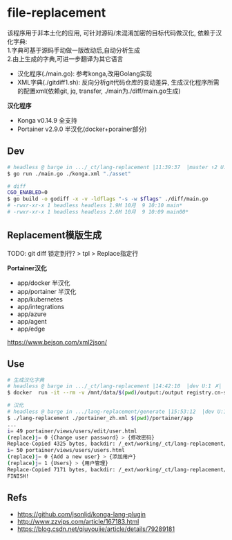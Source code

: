 # file-replacement

该程序用于非本土化的应用, 可针对源码/未混淆加密的目标代码做汉化, 依赖于汉化字典:  
1.字典可基于源码手动做一版改动后,自动分析生成  
2.由上生成的字典,可进一步翻译为其它语言  

- 汉化程序(./main.go): 参考konga,改用Golang实现
- XML字典(./gitdiff1.sh): 反向分析git代码仓库的变动差异, 生成汉化程序所需的配置xml(依赖git, jq, transfer, ./main为./diff/main.go生成) 

**汉化程序**

- Konga v0.14.9 全支持
- Portainer v2.9.0 半汉化(docker+porainer部分)

## Dev

```bash
# headless @ barge in .../_ct/lang-replacement |11:39:37  |master ↑2 U:1 ?:1 ✗| 
$ go run ./main.go ./konga.xml "./asset"

# diff
CGO_ENABLED=0
$ go build -o godiff -x -v -ldflags "-s -w $flags" ./diff/main.go
# -rwxr-xr-x 1 headless headless 1.9M 10月  9 10:10 main*
# -rwxr-xr-x 1 headless headless 2.6M 10月  9 10:09 main00*
```

## Replacement模版生成

TODO: git diff 锁定到行? > tpl > Replace指定行

**Portainer汉化**

- app/docker 半汉化
- app/portainer 半汉化
- app/kubernetes
- app/integrations
- app/azure
- app/agent
- app/edge

https://www.bejson.com/xml2json/

## Use

```bash
# 生成汉化字典
# headless @ barge in .../_ct/lang-replacement |14:42:10  |dev U:1 ✗|  #dindMnt
$ docker  run -it --rm -v /mnt/data/$(pwd)/output:/output registry.cn-shenzhen.aliyuncs.com/infrastlabs/lang-replacement

# 汉化
# headless @ barge in .../lang-replacement/generate |15:53:12  |dev U:1 ?:2 ✗| 
$ ./lang-replacement ./portainer_zh.xml $(pwd)/portainer/app
...
i= 49 portainer/views/users/edit/user.html
(replace)j= 0 {Change user password} > {修改密码}
Replace-Copied 4325 bytes, backdir: /_ext/working/_ct/lang-replacement/generate/portainer/app/.lang-replacement/portainer/views/users/edit/user.html!
i= 50 portainer/views/users/users.html
(replace)j= 0 {Add a new user} > {添加用户}
(replace)j= 1 {Users} > {用户管理}
Replace-Copied 7171 bytes, backdir: /_ext/working/_ct/lang-replacement/generate/portainer/app/.lang-replacement/portainer/views/users/users.html!
FINISH!

```

## Refs

- https://github.com/jsonljd/konga-lang-plugin
- http://www.zzvips.com/article/167183.html
- https://blog.csdn.net/qiuyoujie/article/details/79289181
